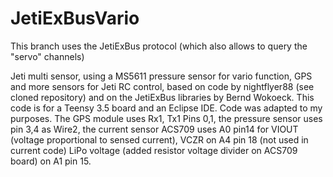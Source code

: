 # JetiExBusVario
This branch uses the JetiExBus protocol (which also allows to query the "servo" channels)


Jeti multi sensor, using a MS5611 pressure sensor for vario function,
GPS and more sensors for Jeti RC control, based on code by nightflyer88 (see cloned repository) and on the JetiExBus libraries by Bernd Wokoeck. This code is for a Teensy 3.5 board and an Eclipse IDE. Code was adapted to my purposes. The GPS module uses Rx1, Tx1 Pins 0,1, the pressure sensor uses pin 3,4 as Wire2, the current sensor ACS709 uses A0 pin14 for VIOUT (voltage proportional to sensed current), VCZR on A4 pin 18 (not used in current code) LiPo voltage (added resistor voltage divider on ACS709 board) on A1 pin 15. 
